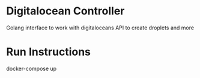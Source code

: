 # Digitalocean Controller
Golang interface to work with digitaloceans API to create droplets and more

# Run Instructions
docker-compose up